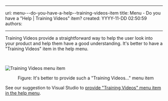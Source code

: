 

---
uri: menu---do-you-have-a-help--training-videos-item
title: Menu - Do you have a "Help | Training Videos" item?
created: YYYY-11-DD 02:50:59
authors:

---




<span class='intro'> <p>Training Videos provide a straightforward way to help the user look into your product and help them have a good understanding. It's better to have a &quot;Training Videos&quot; item in the help menu.</p> </span>

​<dl class="goodImage"><dt><img alt="Training Videos menu item" src="http&#58;//www.ssw.com.au/ssw/Standards/Rules/Images/TrainingVideos.jpg" /></dt>
<dd>Figure&#58; It's better to provide such a &quot;Training Videos...&quot; menu item</dd></dl>
<div>See our suggestion to Visual Studio to <a href="http&#58;//www.ssw.com.au/ssw/Standards/BetterSoftwareSuggestions/VisualStudio.aspx#TrainingVideos">provide &quot;Training Videos&quot; menu item in the help menu</a>.</div>



